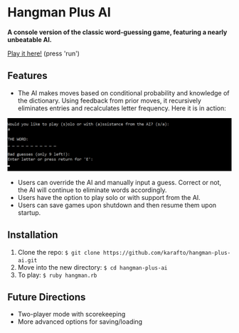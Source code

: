 # Hangman Plus AI

**A console version of the classic word-guessing game, featuring a nearly unbeatable AI.**

[Play it here!](https://repl.it/@karafto/hang-ai) (press 'run')

## Features

* The AI makes moves based on conditional probability and knowledge of the dictionary. Using feedback from prior moves, it recursively eliminates entries and recalculates letter frequency. Here it is in action:

![Hangman](gameplay.gif)

* Users can override the AI and manually input a guess. Correct or not, the AI will continue to eliminate words accordingly.
* Users have the option to play solo or with support from the AI.
* Users can save games upon shutdown and then resume them upon startup.

## Installation

1. Clone the repo: `$ git clone https://github.com/karafto/hangman-plus-ai.git`
2. Move into the new directory: `$ cd hangman-plus-ai`
3. To play: `$ ruby hangman.rb`

## Future Directions

* Two-player mode with scorekeeping
* More advanced options for saving/loading